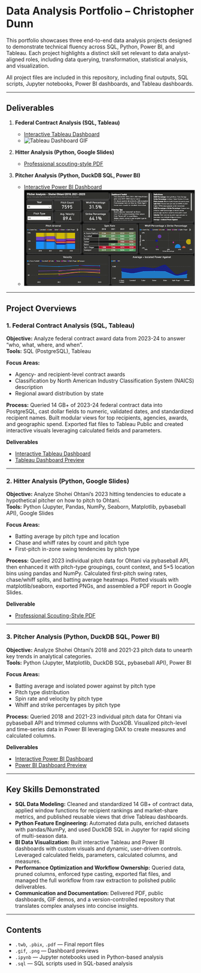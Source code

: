 # Data Analysis Portfolio – Christopher Dunn

This portfolio showcases three end-to-end data analysis projects designed to demonstrate technical fluency across SQL, Python, Power BI, and Tableau. Each project highlights a distinct skill set relevant to data analyst-aligned roles, including data querying, transformation, statistical analysis, and visualization.  

All project files are included in this repository, including final outputs, SQL scripts, Jupyter notebooks, Power BI dashboards, and Tableau dashboards.

---

## Deliverables

1. **Federal Contract Analysis (SQL, Tableau)**  
   - [Interactive Tableau Dashboard](https://public.tableau.com/app/profile/christopher.dunn8263/viz/federal-contract-analysis/FederalContractAwardTransactions?publish=yes)  
   - ![Tableau Dashboard GIF](01-federal-contract-analysis/01-dashboard-interaction.gif)

2. **Hitter Analysis (Python, Google Slides)**  
   - [Professional scouting-style PDF](02-hitter-analysis/01-christopher-dunn-hitter-analysis.pdf)

3. **Pitcher Analysis (Python, DuckDB SQL, Power BI)**  
   - [Interactive Power BI Dashboard](https://app.powerbi.com/view?r=eyJrIjoiMTEwY2EyMjMtYTc4OS00Yjk2LTg0ODYtYzJmOWQxMmJjYTU2IiwidCI6IjFhNzRiYjQ5LTg5MGItNGE5YS1iMGJkLWY5MTk5ODg2YTY2YyIsImMiOjJ9)  
   - ![Power BI Dashboard GIF](03-pitcher-analysis/01-dashboard-interaction.gif)

---

## Project Overviews

### 1. Federal Contract Analysis (SQL, Tableau)

**Objective:** Analyze federal contract award data from 2023-24 to answer “who, what, where, and when”.  
**Tools:** SQL (PostgreSQL), Tableau  

**Focus Areas:**  
- Agency- and recipient-level contract awards  
- Classification by North American Industry Classification System (NAICS) description  
- Regional award distribution by state  

**Process:** Queried 14 GB+ of 2023-24 federal contract data into PostgreSQL, cast dollar fields to numeric, validated dates, and standardized recipient names. Built modular views for top recipients, agencies, awards, and geographic spend. Exported flat files to Tableau Public and created interactive visuals leveraging calculated fields and parameters.

**Deliverables**  
- [Interactive Tableau Dashboard](https://public.tableau.com/app/profile/christopher.dunn8263/viz/federal-contract-analysis/FederalContractAwardTransactions?publish=yes)  
- [Tableau Dashboard Preview](01-federal-contract-analysis/01-dashboard-interaction.gif)

---

### 2. Hitter Analysis (Python, Google Slides)

**Objective:** Analyze Shohei Ohtani’s 2023 hitting tendencies to educate a hypothetical pitcher on how to pitch to Ohtani.  
**Tools:** Python (Jupyter, Pandas, NumPy, Seaborn, Matplotlib, pybaseball API), Google Slides  

**Focus Areas:**  
- Batting average by pitch type and location  
- Chase and whiff rates by count and pitch type  
- First-pitch in-zone swing tendencies by pitch type  

**Process:** Queried 2023 individual pitch data for Ohtani via pybaseball API, then enhanced it with pitch-type groupings, count context, and 5×5 location bins using pandas and NumPy. Calculated first-pitch swing rates, chase/whiff splits, and batting average heatmaps. Plotted visuals with matplotlib/seaborn, exported PNGs, and assembled a PDF report in Google Slides.

**Deliverable**  
- [Professional Scouting-Style PDF](02-hitter-analysis/01-christopher-dunn-hitter-analysis.pdf)

---

### 3. Pitcher Analysis (Python, DuckDB SQL, Power BI)

**Objective:** Analyze Shohei Ohtani’s 2018 and 2021-23 pitch data to unearth key trends in analytical categories.  
**Tools:** Python (Jupyter, Matplotlib, DuckDB SQL, pybaseball API), Power BI  

**Focus Areas:**  
- Batting average and isolated power against by pitch type  
- Pitch type distribution  
- Spin rate and velocity by pitch type  
- Whiff and strike percentages by pitch type  

**Process:** Queried 2018 and 2021-23 individual pitch data for Ohtani via pybaseball API and trimmed columns with DuckDB. Visualized pitch-level and time-series data in Power BI leveraging DAX to create measures and calculated columns.

**Deliverables**  
- [Interactive Power BI Dashboard](https://app.powerbi.com/view?r=eyJrIjoiMTEwY2EyMjMtYTc4OS00Yjk2LTg0ODYtYzJmOWQxMmJjYTU2IiwidCI6IjFhNzRiYjQ5LTg5MGItNGE5YS1iMGJkLWY5MTk5ODg2YTY2YyIsImMiOjJ9)  
- [Power BI Dashboard Preview](03-pitcher-analysis/01-dashboard-interaction.gif)

---

## Key Skills Demonstrated

- **SQL Data Modeling:** Cleaned and standardized 14 GB+ of contract data, applied window functions for recipient rankings and market-share metrics, and published reusable views that drive Tableau dashboards.  
- **Python Feature Engineering:** Automated data pulls, enriched datasets with pandas/NumPy, and used DuckDB SQL in Jupyter for rapid slicing of multi-season data.  
- **BI Data Visualization:** Built interactive Tableau and Power BI dashboards with custom visuals and dynamic, user-driven controls. Leveraged calculated fields, parameters, calculated columns, and measures.  
- **Performance Optimization and Workflow Ownership:** Queried data, pruned columns, enforced type casting, exported flat files, and managed the full workflow from raw extraction to polished public deliverables.  
- **Communication and Documentation:** Delivered PDF, public dashboards, GIF demos, and a version-controlled repository that translates complex analyses into concise insights.

---

## Contents

- `.twb`, `.pbix`, `.pdf` — Final report files  
- `.gif`, `.png` — Dashboard previews  
- `.ipynb` — Jupyter notebooks used in Python-based analysis  
- `.sql` — SQL scripts used in SQL-based analysis
